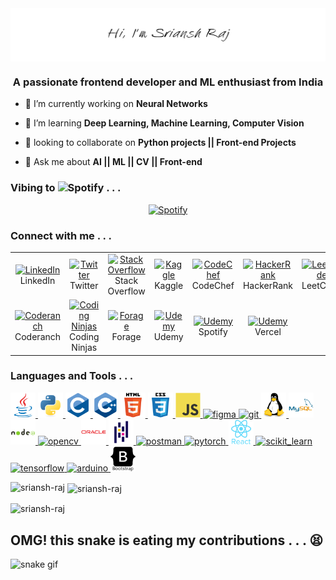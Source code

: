 <!-- ![Header](https://user-images.githubusercontent.com/99705533/208316424-31f5ff69-a15c-4f67-8bda-1e70d4d7c0dc.gif) -->
<img src="/Media/GH header.jpg" alt="Header" align="center">
<h3 align="center">A passionate frontend developer and ML enthusiast from India</h3>

<!-- <p align="left"> <img src="https://komarev.com/ghpvc/?username=sriansh-raj&label=Profile%20views&color=0e75b6&style=flat" alt="sriansh-raj" /> </p> -->

<!-- <p align="left"> <a href="https://www.linkedin.com/in/sriansh-raj-pradhan-372939253/" target="blank"><img src="https://img.shields.io/twitter/follow/sriansh_?logo=twitter&style=for-the-badge" alt="sriansh_" /></a> </p> -->

- 🔭 I’m currently working on **Neural Networks**

- 🌱 I’m learning **Deep Learning, Machine Learning, Computer Vision**

- 👯 looking to collaborate on **Python projects || Front-end Projects**

- 💬 Ask me about **AI || ML || CV || Front-end**

### Vibing to <img alt="Spotify" height="17" width="17" src="https://www.freepnglogos.com/uploads/spotify-logo-png/file-spotify-logo-png-4.png"> . . .
<div align="center">

[![Spotify](https://novatorem-rho-dusky.vercel.app/api/spotify)](https://open.spotify.com/user/31ecnstfkylmalgb7pbte46pekpi)

</div>
<h3 align="left">Connect with me . . .</h3>
<table>
  <tr>
    <td align="center" width="96">
      <a href="https://linkedin.com/in/sriansh-raj-pradhan-372939253" target="_blank">
        <img src="https://raw.githubusercontent.com/rahuldkjain/github-profile-readme-generator/master/src/images/icons/Social/linked-in-alt.svg" width="48" height="48" alt="LinkedIn" />
      </a>
      <br>LinkedIn
    </td>
    <td align="center" width="96">
      <a href="https://twitter.com/sriansh_" target="_blank">
        <img src="https://raw.githubusercontent.com/rahuldkjain/github-profile-readme-generator/master/src/images/icons/Social/twitter.svg" width="48" height="48" alt="Twitter" />
      </a>
      <br>Twitter
    </td>
    <td align="center" width="96">
      <a href="https://stackoverflow.com/users/22050660" target="_blank">
        <img src="https://raw.githubusercontent.com/rahuldkjain/github-profile-readme-generator/master/src/images/icons/Social/stack-overflow.svg" width="48" height="48" alt="Stack Overflow" />
      </a>
      <br>Stack Overflow
    </td>
    <td align="center" width="96">
      <a href="https://kaggle.com/srianshrajpradhan" target="_blank">
        <img src="https://raw.githubusercontent.com/rahuldkjain/github-profile-readme-generator/master/src/images/icons/Social/kaggle.svg" width="48" height="48" alt="Kaggle" />
      </a>
      <br>Kaggle
    </td>
    <td align="center" width="96">
      <a href="https://www.codechef.com/users/sriansh_678" target="_blank">
        <img src="https://cdn.jsdelivr.net/npm/simple-icons@3.1.0/icons/codechef.svg" width="48" height="48" alt="CodeChef" />
      </a>
      <br>CodeChef
    </td>
    <td align="center" width="96">
      <a href="https://www.hackerrank.com/rajsriansh2003" target="_blank">
        <img src="https://raw.githubusercontent.com/rahuldkjain/github-profile-readme-generator/master/src/images/icons/Social/hackerrank.svg" width="48" height="48" alt="HackerRank" />
      </a>
      <br>HackerRank
    </td>
    <td align="center" width="96">
      <a href="https://www.leetcode.com/sriansh_" target="_blank">
        <img src="https://cdn.iconscout.com/icon/free/png-256/free-leetcode-3521542-2944960.png" width="48" height="48" alt="LeetCode" />
      </a>
      <br>LeetCode
    </td>
    <td align="center" width="96">
      <a href="https://www.hackerearth.com/@rajsriansh2003" target="_blank">
        <img src="https://raw.githubusercontent.com/rahuldkjain/github-profile-readme-generator/master/src/images/icons/Social/hackerearth.svg" width="48" height="48" alt="HackerEarth" />
      </a>
      <br>HackerEarth
    </td>
    <td align="center" width="96">
      <a href="https://auth.geeksforgeeks.org/user/sriansh_raj" target="_blank">
        <img src="https://raw.githubusercontent.com/rahuldkjain/github-profile-readme-generator/master/src/images/icons/Social/geeks-for-geeks.svg" width="48" height="48" alt="GeeksforGeeks" />
      </a>
      <br>GeeksforGeeks
    </td>
  </tr>
  <tr>
    <td align="center" width="96">
      <a href="https://coderanch.com/u/424477/Sriansh-Raj" target="_blank">
        <img src="https://javaranch.com/images/javaranch-moose-logo.png" width="48" height="48" alt="Coderanch" />
      </a>
      <br>Coderanch
    </td>
    <td align="center" width="96">
      <a href="https://www.codingninjas.com/studio/profile/Sriansh" target="_blank">
        <img src="https://coursereport-s3-production.global.ssl.fastly.net/uploads/school/logo/1323/original/Coding_Ninjas_logo.jpeg" width="48" height="48" alt="Coding Ninjas" />
      </a>
      <br>Coding Ninjas
    </td>
    <td align="center" width="96">
      <a href="https://www.theforage.com/profile/vninTm6Lgh6DJWTXJ?ref=vninTm6Lgh6DJWTXJ" target="_blank">
        <img src="https://cdn-assets.theforage.com/icons/forage/Forage_IconOnly_black.png" width="48" height="48" alt="Forage" />
      </a>
      <br>Forage
    </td>
    <td align="center" width="96">
      <a href="https://www.udemy.com/user/sriansh-raj-pradhan/" target="_blank">
        <img src="https://w7.pngwing.com/pngs/306/302/png-transparent-udemy-hd-logo.png" width="30" height="48" alt="Udemy" />
      </a>
      <br>Udemy
    </td>
    <td align="center" width="96">
      <a href="https://open.spotify.com/user/31ecnstfkylmalgb7pbte46pekpi" target="_blank">
        <img src="https://www.freepnglogos.com/uploads/spotify-logo-png/file-spotify-logo-png-4.png" width="48" height="48" alt="Udemy" />
      </a>
      <br>Spotify
    </td>
    <td align="center" width="96">
      <a href="https://vercel.com/sriansh-raj" target="_blank">
        <img src="https://assets.vercel.com/image/upload/front/favicon/vercel/180x180.png" width="48" height="48" alt="Udemy" />
      </a>
      <br>Vercel
    </td>
  </tr>
</table>

<h3 align="left">Languages and Tools . . .</h3>
<p align="left">
<a href="https://www.java.com" target="_blank" rel="noreferrer"> <img src="https://raw.githubusercontent.com/devicons/devicon/master/icons/java/java-original.svg" alt="java" width="40" height="40"/> </a> 
<a href="https://www.python.org" target="_blank" rel="noreferrer"> <img src="https://raw.githubusercontent.com/devicons/devicon/master/icons/python/python-original.svg" alt="python" width="40" height="40"/> </a>  
<a href="https://www.cprogramming.com/" target="_blank" rel="noreferrer"> <img src="https://raw.githubusercontent.com/devicons/devicon/master/icons/c/c-original.svg" alt="c" width="40" height="40"/> </a> 
<a href="https://www.w3schools.com/cpp/" target="_blank" rel="noreferrer"> <img src="https://raw.githubusercontent.com/devicons/devicon/master/icons/cplusplus/cplusplus-original.svg" alt="cplusplus" width="40" height="40"/> </a> 
<a href="https://www.w3.org/html/" target="_blank" rel="noreferrer"> <img src="https://raw.githubusercontent.com/devicons/devicon/master/icons/html5/html5-original-wordmark.svg" alt="html5" width="40" height="40"/> </a> 
<a href="https://www.w3schools.com/css/" target="_blank" rel="noreferrer"> <img src="https://raw.githubusercontent.com/devicons/devicon/master/icons/css3/css3-original-wordmark.svg" alt="css3" width="40" height="40"/> </a> 
<a href="https://developer.mozilla.org/en-US/docs/Web/JavaScript" target="_blank" rel="noreferrer"> <img src="https://raw.githubusercontent.com/devicons/devicon/master/icons/javascript/javascript-original.svg" alt="javascript" width="40" height="40"/> </a> 
<a href="https://www.figma.com/" target="_blank" rel="noreferrer"> <img src="https://www.vectorlogo.zone/logos/figma/figma-icon.svg" alt="figma" width="40" height="40"/> </a> 
<a href="https://git-scm.com/" target="_blank" rel="noreferrer"> <img src="https://www.vectorlogo.zone/logos/git-scm/git-scm-icon.svg" alt="git" width="40" height="40"/> </a> 
<a href="https://www.linux.org/" target="_blank" rel="noreferrer"> <img src="https://raw.githubusercontent.com/devicons/devicon/master/icons/linux/linux-original.svg" alt="linux" width="40" height="40"/> </a> 
<a href="https://www.mysql.com/" target="_blank" rel="noreferrer"> <img src="https://raw.githubusercontent.com/devicons/devicon/master/icons/mysql/mysql-original-wordmark.svg" alt="mysql" width="40" height="40"/> </a> 
<a href="https://nodejs.org" target="_blank" rel="noreferrer"> <img src="https://raw.githubusercontent.com/devicons/devicon/master/icons/nodejs/nodejs-original-wordmark.svg" alt="nodejs" width="40" height="40"/> </a> 
<a href="https://opencv.org/" target="_blank" rel="noreferrer"> <img src="https://www.vectorlogo.zone/logos/opencv/opencv-icon.svg" alt="opencv" width="40" height="40"/> </a> 
<a href="https://www.oracle.com/" target="_blank" rel="noreferrer"> <img src="https://raw.githubusercontent.com/devicons/devicon/master/icons/oracle/oracle-original.svg" alt="oracle" width="40" height="40"/> </a> 
<a href="https://pandas.pydata.org/" target="_blank" rel="noreferrer"> <img src="https://raw.githubusercontent.com/devicons/devicon/2ae2a900d2f041da66e950e4d48052658d850630/icons/pandas/pandas-original.svg" alt="pandas" width="40" height="40"/> </a> 
<a href="https://postman.com" target="_blank" rel="noreferrer"> <img src="https://www.vectorlogo.zone/logos/getpostman/getpostman-icon.svg" alt="postman" width="40" height="40"/> </a> 
<a href="https://pytorch.org/" target="_blank" rel="noreferrer"> <img src="https://www.vectorlogo.zone/logos/pytorch/pytorch-icon.svg" alt="pytorch" width="40" height="40"/> </a> 
<a href="https://reactjs.org/" target="_blank" rel="noreferrer"> <img src="https://raw.githubusercontent.com/devicons/devicon/master/icons/react/react-original-wordmark.svg" alt="react" width="40" height="40"/> </a> 
<a href="https://scikit-learn.org/" target="_blank" rel="noreferrer"> <img src="https://upload.wikimedia.org/wikipedia/commons/0/05/Scikit_learn_logo_small.svg" alt="scikit_learn" width="40" height="40"/> </a> 
<a href="https://www.tensorflow.org" target="_blank" rel="noreferrer"> <img src="https://www.vectorlogo.zone/logos/tensorflow/tensorflow-icon.svg" alt="tensorflow" width="40" height="40"/> </a>
<a href="https://www.arduino.cc/" target="_blank" rel="noreferrer"> <img src="https://cdn.worldvectorlogo.com/logos/arduino-1.svg" alt="arduino" width="40" height="40"/> </a> 
<a href="https://getbootstrap.com" target="_blank" rel="noreferrer"> <img src="https://raw.githubusercontent.com/devicons/devicon/master/icons/bootstrap/bootstrap-plain-wordmark.svg" alt="bootstrap" width="40" height="40"/> </a>
</p>

<p><img align="left" src="https://github-readme-stats.vercel.app/api/top-langs?username=sriansh-raj&show_icons=true&locale=en&layout=compact" alt="sriansh-raj" /></p>

<p>&nbsp;<img align="center" src="https://github-readme-stats.vercel.app/api?username=sriansh-raj&show_icons=true&locale=en" alt="sriansh-raj" /></p>

<p><img align="center" src="https://github-readme-streak-stats.herokuapp.com/?user=sriansh-raj&" alt="sriansh-raj" /></p>



## OMG! this snake is eating my contributions . . . 😫
![snake gif](https://github.com/Sriansh-raj/Sriansh-raj/blob/output/github-contribution-grid-snake.gif)
